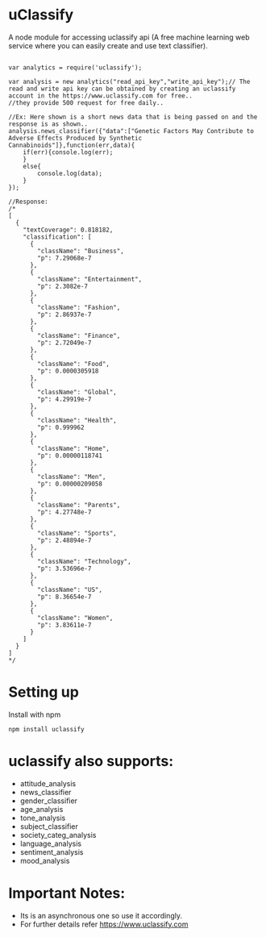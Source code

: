 # uClassify

A node module for accessing uclassify api (A free machine learning web service where you can easily create and use text classifier).

```

var analytics = require('uclassify');

var analysis = new analytics("read_api_key","write_api_key");// The read and write api key can be obtained by creating an uclassify account in the https://www.uclassify.com for free..
//they provide 500 request for free daily..

//Ex: Here shown is a short news data that is being passed on and the response is as shown..
analysis.news_classifier({"data":["Genetic Factors May Contribute to Adverse Effects Produced by Synthetic Cannabinoids"]},function(err,data){
	if(err){console.log(err);
	}
	else{
		console.log(data);
	}
});

//Response: 
/*
[
  {
    "textCoverage": 0.818182,
    "classification": [
      {
        "className": "Business",
        "p": 7.29068e-7
      },
      {
        "className": "Entertainment",
        "p": 2.3082e-7
      },
      {
        "className": "Fashion",
        "p": 2.86937e-7
      },
      {
        "className": "Finance",
        "p": 2.72049e-7
      },
      {
        "className": "Food",
        "p": 0.0000305918
      },
      {
        "className": "Global",
        "p": 4.29919e-7
      },
      {
        "className": "Health",
        "p": 0.999962
      },
      {
        "className": "Home",
        "p": 0.00000118741
      },
      {
        "className": "Men",
        "p": 0.00000209058
      },
      {
        "className": "Parents",
        "p": 4.27748e-7
      },
      {
        "className": "Sports",
        "p": 2.48894e-7
      },
      {
        "className": "Technology",
        "p": 3.53696e-7
      },
      {
        "className": "US",
        "p": 8.36654e-7
      },
      {
        "className": "Women",
        "p": 3.83611e-7
      }
    ]
  }
]
*/
```
# Setting up
Install with npm

```
npm install uclassify
```

# uclassify also supports:

 - attitude_analysis
 - news_classifier
 - gender_classifier
 - age_analysis
 - tone_analysis
 - subject_classifier
 - society_categ_analysis
 - language_analysis
 - sentiment_analysis
 - mood_analysis
 
# Important Notes:
  - Its is an asynchronous one so use it accordingly.
  - For further details refer https://www.uclassify.com
